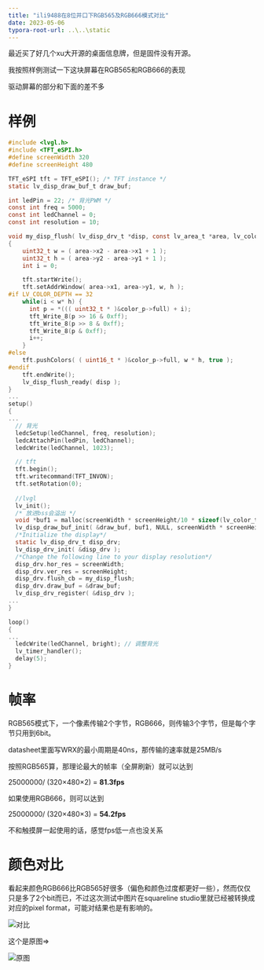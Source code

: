 ```yaml
---
title: "ili9488在8位并口下RGB565及RGB666模式对比"
date: 2023-05-06
typora-root-url: ..\..\static
---
```




最近买了好几个xu大开源的桌面信息牌，但是固件没有开源。

我按照样例测试一下这块屏幕在RGB565和RGB666的表现



<!--more-->



驱动屏幕的部分和下面的差不多



# 样例

```c
#include <lvgl.h>
#include <TFT_eSPI.h>
#define screenWidth 320
#define screenHeight 480

TFT_eSPI tft = TFT_eSPI(); /* TFT instance */
static lv_disp_draw_buf_t draw_buf; 

int ledPin = 22; /* 背光PWM */
const int freq = 5000;
const int ledChannel = 0;
const int resolution = 10;

void my_disp_flush( lv_disp_drv_t *disp, const lv_area_t *area, lv_color_t *color_p )
{
    uint32_t w = ( area->x2 - area->x1 + 1 );
    uint32_t h = ( area->y2 - area->y1 + 1 );
    int i = 0;

    tft.startWrite();
    tft.setAddrWindow( area->x1, area->y1, w, h );
#if LV_COLOR_DEPTH == 32
    while(i < w* h) {
      int p = *((( uint32_t * )&color_p->full) + i);
      tft_Write_8(p >> 16 & 0xff);
      tft_Write_8(p >> 8 & 0xff);
      tft_Write_8(p & 0xff);
      i++;
    }
#else
    tft.pushColors( ( uint16_t * )&color_p->full, w * h, true );
#endif
    tft.endWrite();
    lv_disp_flush_ready( disp );
}
...
setup()
{
...
  // 背光
  ledcSetup(ledChannel, freq, resolution);
  ledcAttachPin(ledPin, ledChannel);
  ledcWrite(ledChannel, 1023);

  // tft
  tft.begin();
  tft.writecommand(TFT_INVON);
  tft.setRotation(0);
  
  //lvgl
  lv_init();
  /* 放进bss会溢出 */
  void *buf1 = malloc(screenWidth * screenHeight/10 * sizeof(lv_color_t));
  lv_disp_draw_buf_init( &draw_buf, buf1, NULL, screenWidth * screenHeight/10);
  /*Initialize the display*/
  static lv_disp_drv_t disp_drv;
  lv_disp_drv_init( &disp_drv );
  /*Change the following line to your display resolution*/
  disp_drv.hor_res = screenWidth;
  disp_drv.ver_res = screenHeight;
  disp_drv.flush_cb = my_disp_flush;
  disp_drv.draw_buf = &draw_buf;
  lv_disp_drv_register( &disp_drv );
...
}

loop()
{
...
  ledcWrite(ledChannel, bright); // 调整背光
  lv_timer_handler(); 
  delay(5);
}
```



# 帧率

RGB565模式下，一个像素传输2个字节，RGB666，则传输3个字节，但是每个字节只用到6bit。

datasheet里面写WRX的最小周期是40ns，那传输的速率就是25MB/s

按照RGB565算，那理论最大的帧率（全屏刷新）就可以达到

25000000/ (320×480×2) = **81.3fps**

如果使用RGB666，则可以达到

25000000/ (320×480×3) = **54.2fps**



不和触摸屏一起使用的话，感觉fps低一点也没关系



# 颜色对比



看起来颜色RGB666比RGB565好很多（偏色和颜色过度都更好一些），然而仅仅只是多了2个bit而已，不过这次测试中图片在squareline studio里就已经被转换成对应的pixel format，可能对结果也是有影响的。

![对比](/img/rgb565-rgb666.png)



这个是原图=>

![原图](/img/14b.png)